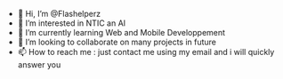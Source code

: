- 👋 Hi, I’m @Flashelperz
- 👀 I’m interested in NTIC an AI
- 🌱 I’m currently learning Web and Mobile Developpement
- 💞️ I’m looking to collaborate on many projects in future
- 📫 How to reach me : just contact me using my email and i will quickly answer you

<!---
Flashelperz/Flashelperz is a ✨ special ✨ repository because its `README.md` (this file) appears on your GitHub profile.
You can click the Preview link to take a look at your changes.
--->
